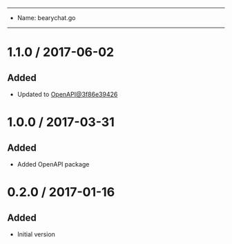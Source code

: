----
- Name: bearychat.go
----

# 1.1.0 / 2017-06-02

## Added

- Updated to [OpenAPI@3f86e39426](https://github.com/bearyinnovative/OpenAPI/commit/3f86e394269c6bf82f508307aac088e1bc1d8bb3)

# 1.0.0 / 2017-03-31

## Added

- Added OpenAPI package

# 0.2.0 / 2017-01-16

## Added

- Initial version
